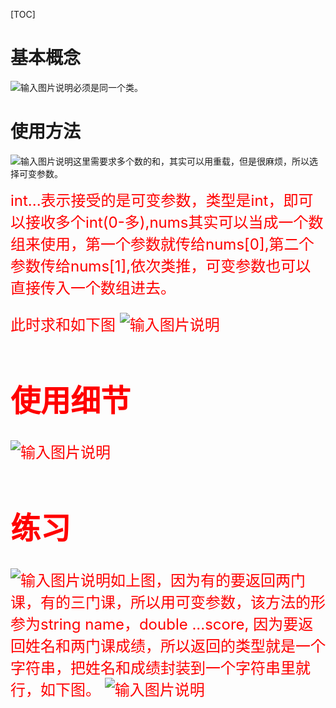 [TOC]
# 基本概念
![输入图片说明](/imgs/2024-09-23/B0OXqvEWixle7t01.png)必须是同一个类。

# 使用方法
![输入图片说明](/imgs/2024-09-23/odpNlCAYXHGoz7x0.png)这里需要求多个数的和，其实可以用重载，但是很麻烦，所以选择可变参数。

<font size=5 color=red>int...表示接受的是可变参数，类型是int，即可以接收多个int(0-多),nums其实可以当成一个数组来使用，第一个参数就传给nums[0],第二个参数传给nums[1],依次类推，可变参数也可以直接传入一个数组进去。

此时求和如下图
![输入图片说明](/imgs/2024-09-23/9bL8eznkTQy0ABFl.png)

# 使用细节
![输入图片说明](/imgs/2024-09-23/Pj13MDwLhyyQS43P.png)


# 练习

![输入图片说明](/imgs/2024-09-23/wM5Jzj3TlWybeauK.png)如上图，因为有的要返回两门课，有的三门课，所以用可变参数，该方法的形参为string name，double ...score, <font size=5 color=red> 因为要返回姓名和两门课成绩，所以返回的类型就是一个字符串，把姓名和成绩封装到一个字符串里就行，如下图。
![输入图片说明](/imgs/2024-09-23/amUwUenLEp5vDU2X.png)
